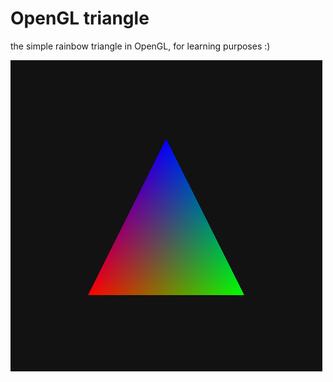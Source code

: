 # OpenGL triangle

the simple rainbow triangle in OpenGL, for learning purposes :)

![image of rainbow triangle](example.png "rainbow triangle")
